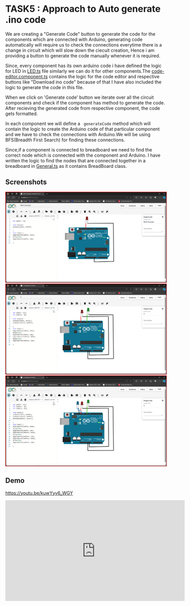 # TASK5 : Approach to Auto generate .ino code 

We are creating a "Generate Code" button to generate the code for the components which are connected with Arduino, generating code automatically will require us to check the connections everytime there is a change in circuit which will slow down the ciecuit creation, Hence i am providing a button to generate the code manually whenever it is required.

Since, every component has its own arduino code i have defined the logic for  LED in [LED.ts]() file similarly we can do it for other components.The [code-editor.component.ts]() contains the logic for the code editor and respective buttons like "Download ino code" because of that I have also included the logic to generate the code in this file.

When we click on 'Generate code' button we iterate over all the circuit components and check if the component has method to generate the code.
After recieving the generated code from respective component, the code gets formatted.

In each component we will define a  `` generateCode`` method which will contain the logic to create the Arduino code of that particular component and we have to check the connections with Arduino.We will be using BFS(Breadth First Search) for finding these connections.

Since,if a component is connected to breadboard we need to find the correct node which is connected with the component and Arduino. I have written the logic to find the nodes that are connected together in a breadboard in [General.ts]() as it contains BreadBoard class.

## Screenshots

![Screenshot1](Screenshots/Screenshot1.png)
![Screenshot2](Screenshots/Screenshot2.png)
![Screenshot3](Screenshots/Screenshot3.png)

## Demo

https://youtu.be/kuwYyv6_WGY

<iframe width="560" height="315" src="https://youtu.be/kuwYyv6_WGY" frameborder="0" allowfullscreen></iframe>